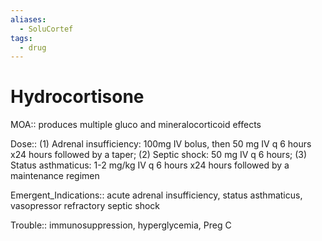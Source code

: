 ```yaml
---
aliases:
  - SoluCortef
tags:
  - drug
---
```

# Hydrocortisone  
  
MOA:: produces multiple gluco and mineralocorticoid effects  
  
Dose:: (1) Adrenal insufficiency: 100mg IV bolus, then 50 mg IV q 6 hours x24 hours followed by a taper; (2) Septic shock: 50 mg IV q 6 hours; (3) Status asthmaticus: 1-2 mg/kg IV q 6 hours x24 hours followed by a maintenance regimen  
  
Emergent_Indications:: acute adrenal insufficiency, status asthmaticus, vasopressor refractory septic shock  
  
Trouble:: immunosuppression, hyperglycemia, Preg C